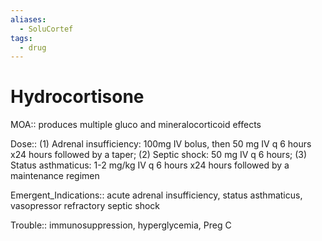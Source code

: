 ```yaml
---
aliases:
  - SoluCortef
tags:
  - drug
---
```

# Hydrocortisone  
  
MOA:: produces multiple gluco and mineralocorticoid effects  
  
Dose:: (1) Adrenal insufficiency: 100mg IV bolus, then 50 mg IV q 6 hours x24 hours followed by a taper; (2) Septic shock: 50 mg IV q 6 hours; (3) Status asthmaticus: 1-2 mg/kg IV q 6 hours x24 hours followed by a maintenance regimen  
  
Emergent_Indications:: acute adrenal insufficiency, status asthmaticus, vasopressor refractory septic shock  
  
Trouble:: immunosuppression, hyperglycemia, Preg C